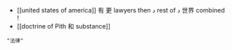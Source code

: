 - [[united states of america]] 有 更 lawyers then د rest of د 世界 combined !
- [[doctrine of Pith 和 substance]]

```query
"法律"
```